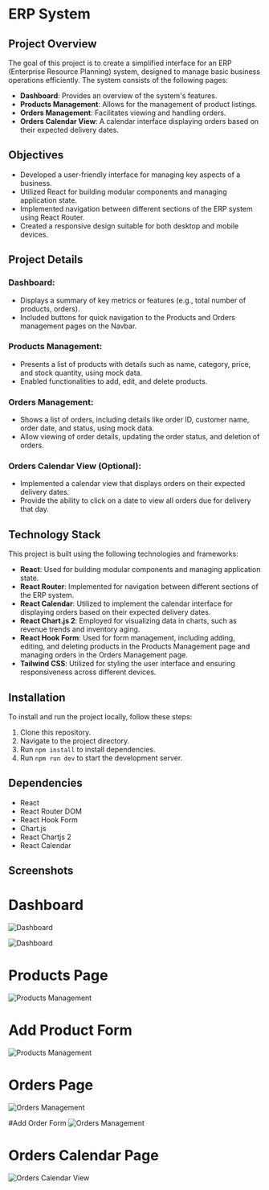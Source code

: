 # ERP System

## Project Overview

The goal of this project is to create a simplified interface for an ERP (Enterprise Resource Planning) system, designed to manage basic business operations efficiently. The system consists of the following pages:

- **Dashboard**: Provides an overview of the system's features.
- **Products Management**: Allows for the management of product listings.
- **Orders Management**: Facilitates viewing and handling orders.
- **Orders Calendar View**: A calendar interface displaying orders based on their expected delivery dates.

## Objectives

- Developed a user-friendly interface for managing key aspects of a business.
- Utilized React for building modular components and managing application state.
- Implemented navigation between different sections of the ERP system using React Router.
- Created a responsive design suitable for both desktop and mobile devices.

##  Project Details

### Dashboard:

- Displays a summary of key metrics or features (e.g., total number of products, orders).
- Included buttons for quick navigation to the Products and Orders management pages on the Navbar.

### Products Management:

- Presents a list of products with details such as name, category, price, and stock quantity, using mock data.
- Enabled functionalities to add, edit, and delete products.

### Orders Management:

- Shows a list of orders, including details like order ID, customer name, order date, and status, using mock data.
- Allow viewing of order details, updating the order status, and deletion of orders.

### Orders Calendar View (Optional):

- Implemented a calendar view that displays orders on their expected delivery dates.
- Provide the ability to click on a date to view all orders due for delivery that day.

## Technology Stack

This project is built using the following technologies and frameworks:

- **React**: Used for building modular components and managing application state.
- **React Router**: Implemented for navigation between different sections of the ERP system.
- **React Calendar**: Utilized to implement the calendar interface for displaying orders based on their expected delivery dates.
- **React Chart.js 2**: Employed for visualizing data in charts, such as revenue trends and inventory aging.
- **React Hook Form**: Used for form management, including adding, editing, and deleting products in the Products Management page and managing orders in the Orders Management page.
- **Tailwind CSS**: Utilized for styling the user interface and ensuring responsiveness across different devices.

## Installation

To install and run the project locally, follow these steps:

1. Clone this repository.
2. Navigate to the project directory.
3. Run `npm install` to install dependencies.
4. Run `npm run dev` to start the development server.

## Dependencies

- React
- React Router DOM
- React Hook Form
- Chart.js
- React Chartjs 2
- React Calendar

## Screenshots

# Dashboard
![Dashboard](./src/assets/Dashboard1.png)

![Dashboard](./src/assets/Dashboard2.png)

# Products Page
![Products Management](./src/assets/Products.png)

# Add Product Form
![Products Management](./src/assets/Add_Product_Form.png)

# Orders Page
![Orders Management](./src/assets/Orders.png)

#Add Order Form
![Orders Management](./src/assets/Add_Order_Form.png)

# Orders Calendar Page
![Orders Calendar View](./src/assets/Orders_Calendar.png)
